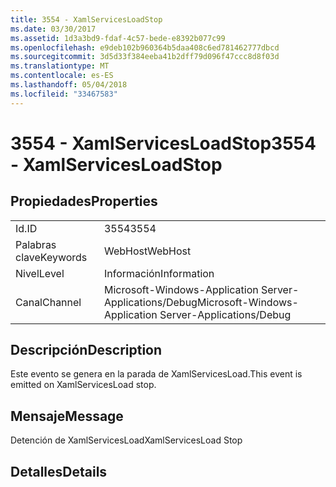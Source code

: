 ```yaml
---
title: 3554 - XamlServicesLoadStop
ms.date: 03/30/2017
ms.assetid: 1d3a3bd9-fdaf-4c57-bede-e8392b077c99
ms.openlocfilehash: e9deb102b960364b5daa408c6ed781462777dbcd
ms.sourcegitcommit: 3d5d33f384eeba41b2dff79d096f47ccc8d8f03d
ms.translationtype: MT
ms.contentlocale: es-ES
ms.lasthandoff: 05/04/2018
ms.locfileid: "33467583"
---
```

# <a name="3554---xamlservicesloadstop"></a><span data-ttu-id="603b9-102">3554 - XamlServicesLoadStop</span><span class="sxs-lookup"><span data-stu-id="603b9-102">3554 - XamlServicesLoadStop</span></span>
## <a name="properties"></a><span data-ttu-id="603b9-103">Propiedades</span><span class="sxs-lookup"><span data-stu-id="603b9-103">Properties</span></span>  
  
|||  
|-|-|  
|<span data-ttu-id="603b9-104">Id.</span><span class="sxs-lookup"><span data-stu-id="603b9-104">ID</span></span>|<span data-ttu-id="603b9-105">3554</span><span class="sxs-lookup"><span data-stu-id="603b9-105">3554</span></span>|  
|<span data-ttu-id="603b9-106">Palabras clave</span><span class="sxs-lookup"><span data-stu-id="603b9-106">Keywords</span></span>|<span data-ttu-id="603b9-107">WebHost</span><span class="sxs-lookup"><span data-stu-id="603b9-107">WebHost</span></span>|  
|<span data-ttu-id="603b9-108">Nivel</span><span class="sxs-lookup"><span data-stu-id="603b9-108">Level</span></span>|<span data-ttu-id="603b9-109">Información</span><span class="sxs-lookup"><span data-stu-id="603b9-109">Information</span></span>|  
|<span data-ttu-id="603b9-110">Canal</span><span class="sxs-lookup"><span data-stu-id="603b9-110">Channel</span></span>|<span data-ttu-id="603b9-111">Microsoft-Windows-Application Server-Applications/Debug</span><span class="sxs-lookup"><span data-stu-id="603b9-111">Microsoft-Windows-Application Server-Applications/Debug</span></span>|  
  
## <a name="description"></a><span data-ttu-id="603b9-112">Descripción</span><span class="sxs-lookup"><span data-stu-id="603b9-112">Description</span></span>  
 <span data-ttu-id="603b9-113">Este evento se genera en la parada de XamlServicesLoad.</span><span class="sxs-lookup"><span data-stu-id="603b9-113">This event is emitted on XamlServicesLoad stop.</span></span>  
  
## <a name="message"></a><span data-ttu-id="603b9-114">Mensaje</span><span class="sxs-lookup"><span data-stu-id="603b9-114">Message</span></span>  
 <span data-ttu-id="603b9-115">Detención de XamlServicesLoad</span><span class="sxs-lookup"><span data-stu-id="603b9-115">XamlServicesLoad Stop</span></span>  
  
## <a name="details"></a><span data-ttu-id="603b9-116">Detalles</span><span class="sxs-lookup"><span data-stu-id="603b9-116">Details</span></span>
